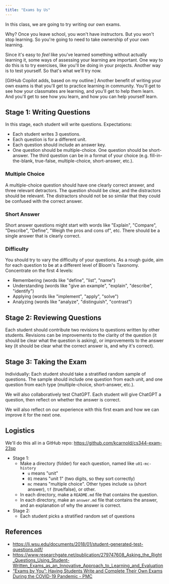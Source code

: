 ```yaml
---
title: "Exams by Us"
---
```


In this class, we are going to try writing our own exams.

Why? Once you leave school, you won't have instructors. But you won't stop learning. So you're going to need to take ownership of your own learning.

Since it's easy to *feel* like you've learned something without actually learning it, some ways of assessing your learning are important. One way to do this is to try exercises, like you'll be doing in your projects. Another way is to test yourself. So that's what we'll try now.

[GitHub Copilot adds, based on my outline:] Another benefit of writing your own exams is that you'll get to practice learning in community. You'll get to see how your classmates are learning, and you'll get to help them learn. And you'll get to see how you learn, and how you can help yourself learn.

## Stage 1: Writing Questions

In this stage, each student will write questions. Expectations:

- Each student writes 3 questions.
- Each question is for a different unit.
- Each question should include an answer key.
- One question should be multiple-choice. One question should be short-answer. The third question can be in a format of your choice (e.g. fill-in-the-blank, true-false, multiple-choice, short-answer, etc.).

### Multiple Choice

A multiple-choice question should have one clearly correct answer, and three relevant detractors. The question should be clear, and the distractors should be relevant. The distractors should not be so similar that they could be confused with the correct answer.

### Short Answer

Short answer questions might start with words like "Explain", "Compare", "Describe", "Define", "Weigh the pros and cons of", etc. There should be a single answer that is clearly correct.

### Difficulty

You should try to vary the difficulty of your questions. As a rough guide, aim for each question to be at a different level of Bloom's Taxonomy. Concentrate on the first 4 levels:

- Remembering (words like "define", "list", "name")
- Understanding (words like "give an example", "explain", "describe", "identify")
- Applying (words like "implement", "apply", "solve")
- Analyzing (words like "analyze", "distinguish", "contrast")

## Stage 2: Reviewing Questions

Each student should contribute two revisions to questions written by other students. Revisions can be improvements to the clarity of the question (it should be clear what the question is asking), or improvements to the answer key (it should be clear what the correct answer is, and why it's correct).

## Stage 3: Taking the Exam

Individually: Each student should take a stratified random sample of questions. The sample should include one question from each unit, and one question from each type (multiple-choice, short-answer, etc.).

We will also collaboratively test ChatGPT. Each student will give ChatGPT a question, then reflect on whether the answer is correct.

We will also reflect on our experience with this first exam and how we can improve it for the next one.

## Logistics

We'll do this all in a GitHub repo: https://github.com/kcarnold/cs344-exam-23sp

- Stage 1:
  - Make a directory (folder) for each question, named like `u01-mc-history`
    - `u` means "unit"
    - `01` means "unit 1" (two digits, so they sort correctly)
    - `mc` means "multiple choice". Other types include `sa` (short answer), `tf` (true/false), or other.
  - In each directory, make a `README.md` file that contains the question.
  - In each directory, make an `answer.md` file that contains the answer, and an explanation of why the answer is correct.
- Stage 2:  
	- Each student picks a stratified random set of questions  


## References

- https://li.wsu.edu/documents/2018/01/student-generated-test-questions.pdf/  
- https://www.researchgate.net/publication/279747608_Asking_the_Right_Questions_Using_Student-Written_Exams_as_an_Innovative_Approach_to_Learning_and_Evaluation  
- [“Exams by You”: Having Students Write and Complete Their Own Exams During the COVID-19 Pandemic - PMC](https://www.ncbi.nlm.nih.gov/pmc/articles/PMC9082101/)
